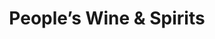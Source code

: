 ---
title: "People’s Wine & Spirits"
url: /baltimore/peoples-wine-und-spirits/
shop: Spirituosen
---